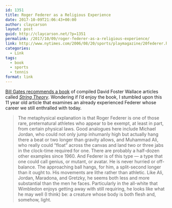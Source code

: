 ```yaml
---
id: 1351
title: Roger Federer as a Religious Experience
date: 2017-10-09T21:06:43+00:00
author: claycarson
layout: post
guid: http://claycarson.net/?p=1351
permalink: /2017/10/09/roger-federer-as-a-religious-experience/
link: http://www.nytimes.com/2006/08/20/sports/playmagazine/20federer.html
categories:
  - Link
tags:
  - book
  - sports
  - tennis
format: link
---
```

[Bill Gates recommends a book](https://www.gatesnotes.com/Books/String-Theory "Gates Notes") of compiled David Foster Wallace articles called [_String Theory_](https://www.amazon.com/String-Theory-Wallace-Library-Publication/dp/1598534807 "String Theory"). Wondering if I’d enjoy the book, I stumbled upon this 11 year old article that examines an already experienced Federer whose career we still enthralled with today.

> The metaphysical explanation is that Roger Federer is one of those rare, preternatural athletes who appear to be exempt, at least in part, from certain physical laws. Good analogues here include Michael Jordan, who could not only jump inhumanly high but actually hang there a beat or two longer than gravity allows, and Muhammad Ali, who really could “float” across the canvas and land two or three jabs in the clock-time required for one. There are probably a half-dozen other examples since 1960. And Federer is of this type — a type that one could call genius, or mutant, or avatar. He is never hurried or off-balance. The approaching ball hangs, for him, a split-second longer than it ought to. His movements are lithe rather than athletic. Like Ali, Jordan, Maradona, and Gretzky, he seems both less and more substantial than the men he faces. Particularly in the all-white that Wimbledon enjoys getting away with still requiring, he looks like what he may well (I think) be: a creature whose body is both flesh and, somehow, light.